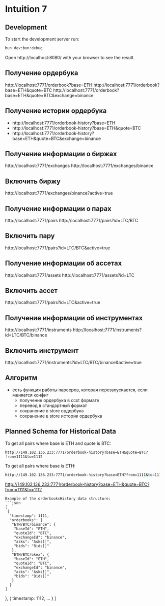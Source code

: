 # Intuition 7

## Development
To start the development server run:
```bash
bun dev:bun:debug
```

Open http://localhost:8080/ with your browser to see the result.

## Получение ордербука
http://localhost:7771/orderbook?base=ETH
http://localhost:7771/orderbook?base=ETH&quote=BTC
http://localhost:7771/orderbook?base=ETH&quote=BTC&exchange=binance

## Получение истории ордербука
- http://localhost:7771/orderbook-history?base=ETH
- http://localhost:7771/orderbook-history?base=ETH&quote=BTC
- http://localhost:7771/orderbook-history?base=ETH&quote=BTC&exchange=binance

## Получение информации о биржах
http://localhost:7771/exchanges
http://localhost:7771/exchanges/binance
## Включить биржу
http://localhost:7771/exchanges/binance?active=true

## Получение информации о парах
http://localhost:7771/pairs
http://localhost:7771/pairs?id=LTC/BTC

## Включить пару
http://localhost:7771/pairs?id=LTC/BTC&active=true

## Получение информации об ассетах
http://localhost:7771/assets
http://localhost:7771/assets?id=LTC

## Включить ассет
http://localhost:7771/pairs?id=LTC&active=true

## Получение информации об инструментах
http://localhost:7771/instruments
http://localhost:7771/instruments?id=LTC/BTC/binance

## Включить инструмент
http://localhost:7771/instruments?id=LTC/BTC/binance&active=true

## Алгоритм
- есть функция работы парсеров, которая перезапускается, если меняется конфиг
  - получение ордербука в ccxt формате
  - перевод в стандартный формат
  - сохранение в store ордербука
  - сохранение в store истории ордербука


## Planned Schema for Historical Data

To get all pairs where base is ETH and quote is BTC:
```
http://149.102.136.233:7771/orderbook-history?base=ETH&quote=BTC?from=1111&to=1112
```

To get all pairs where base is ETH:
```bash
http://149.102.136.233:7771/orderbook-history?base=ETH?from=1111&to=1112
```
http://149.102.136.233:7771/orderbook-history?base=ETH&quote=BTC?from=1111&to=1112
```
Example of the orderbooksHistory data structure:
```json
[
 {
  "timestamp": 1111,
  "orderbooks": {
   "ETH/BTC/binance": {
    "baseId": "ETH",
    "quoteId": "BTC",
    "exchangeId": "binance",
    "asks": "Asks[]",
    "bids": "Bids[]"
   },
   "ETH/BTC/okex": {
    "baseId": "ETH",
    "quoteId": "BTC",
    "exchangeId": "binance",
    "asks": "Asks[]",
    "bids": "Bids[]"
   }
  }
]
```
 },
 {
  timestamp: 1112,
  ...
 }
]
```bash

